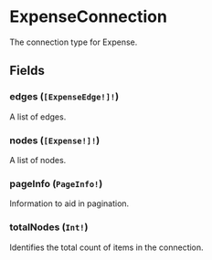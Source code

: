 # ExpenseConnection

The connection type for Expense.

## Fields

### edges (`[ExpenseEdge!]!`)
A list of edges.

### nodes (`[Expense!]!`)
A list of nodes.

### pageInfo (`PageInfo!`)
Information to aid in pagination.

### totalNodes (`Int!`)
Identifies the total count of items in the connection.
